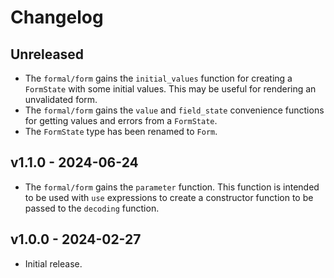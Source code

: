 # Changelog

## Unreleased

- The `formal/form` gains the `initial_values` function for creating a
  `FormState` with some initial values. This may be useful for rendering an
  unvalidated form.
- The `formal/form` gains the `value` and `field_state` convenience functions
  for getting values and errors from a `FormState`.
- The `FormState` type has been renamed to `Form`.

## v1.1.0 - 2024-06-24

- The `formal/form` gains the `parameter` function. This function is intended to
  be used with `use` expressions to create a constructor function to be passed
  to the `decoding` function.

## v1.0.0 - 2024-02-27

- Initial release.
